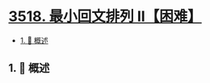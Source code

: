# [3518. 最小回文排列 II【困难】](https://github.com/tnotesjs/TNotes.leetcode/tree/main/notes/3518.%20%E6%9C%80%E5%B0%8F%E5%9B%9E%E6%96%87%E6%8E%92%E5%88%97%20II%E3%80%90%E5%9B%B0%E9%9A%BE%E3%80%91)

<!-- region:toc -->

- [1. 📝 概述](#1--概述)

<!-- endregion:toc -->

## 1. 📝 概述
